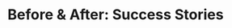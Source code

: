 ---
title: 'Before & After: Success Stories'
popular_blog_topics:
  popular: true
  popular_title: Before & After Success Stories
  popular_image: /assets/images/conditions/DSC07519.jpg
  popular_order: '7'
post:
search_engine_optimization:
  page_title:
  page_description:
---
